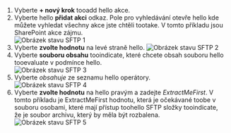 1. Vyberte **+ nový krok** tooadd hello akce.  
2. Vyberte hello **přidat akci** odkaz. Pole pro vyhledávání otevře hello kde můžete vyhledat všechny akce jste chtěli tootake. V tomto příkladu jsou SharePoint akce zájmu.    
   ![Obrázek stavu SFTP 1](./media/connectors-create-api-sftp/condition-1.png)    
3. Vyberte **zvolte hodnotu** na levé straně hello. 
   ![Obrázek stavu SFTP 2](./media/connectors-create-api-sftp/condition-2.png)    
4. Vyberte **souboru obsahu** tooindicate, které chcete obsah souboru hello tooevaluate v podmínce hello.      
   ![Obrázek stavu SFTP 3](./media/connectors-create-api-sftp/condition-3.png)   
5. Vyberte *obsahuje* ze seznamu hello operátory.       
   ![Obrázek stavu SFTP 4](./media/connectors-create-api-sftp/condition-4.png)   
6. Vyberte **zvolte hodnotu** na hello pravým a zadejte *ExtractMeFirst*. V tomto příkladu je ExtractMeFirst hodnotu, která je očekávané toobe v souboru osobami, které mají přístup toohello SFTP složky tooindicate, že je soubor archivu, který by měla být rozbalena.  
   ![Obrázek stavu SFTP 5](./media/connectors-create-api-sftp/condition-5.png)   

